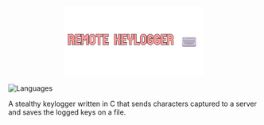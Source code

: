 <p align="center">
  <img src="https://github.com/Nizar1999/Remote-Keylogger/blob/master/screenshots/Banner.png" width = 55%; height=55% />
</p>

![Languages](https://img.shields.io/badge/-C-grey?style=for-the-badge&logo=c&logoColor=%23FF9B9B) 

A stealthy keylogger written in C that sends characters captured to a server and saves the logged keys on a file.
